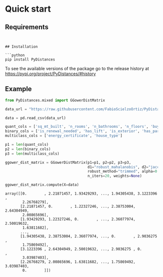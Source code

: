 # Quick start

## Requirements 

```


## Installation

```python
pip install PyDistances
```

To see the available versions of the package go to the release history at https://pypi.org/project/PyDistances/#history



## Example


```python
from PyDistances.mixed import GGowerDistMatrix

data_url = "https://raw.githubusercontent.com/FabioScielzoOrtiz/PyDistances-demo/refs/heads/main/data/madrid_houses_processed.csv"

data = pd.read_csv(data_url)

quant_cols = ['sq_mt_built', 'n_rooms', 'n_bathrooms', 'n_floors', 'buy_price']
binary_cols = ['is_renewal_needed', 'has_lift', 'is_exterior', 'has_parking']
multiclass_cols = ['energy_certificate', 'house_type']

p1 = len(quant_cols)
p2 = len(binary_cols)
p3 = len(multiclass_cols)

ggower_dist_matrix = GGowerDistMatrix(p1=p1, p2=p2, p3=p3,
                                      d1="robust_mahalanobis", d2="jaccard", d3="hamming",
                                      robust_method="trimmed", alpha=0.07, epsilon=0.05, 
                                      n_iters=20, weights=None)

ggower_dist_matrix.compute(X=data)
```
```
array([[0.        , 2.21871457, 1.93429293, ..., 1.94305438, 3.1223396 ,
        2.26768279],
       [2.21871457, 0.        , 1.22327246, ..., 2.38753004, 2.64304949,
        2.00865696],
       [1.93429293, 1.22327246, 0.        , ..., 2.36077974, 2.50019632,
        1.63811682],
       ...,
       [1.94305438, 2.38753004, 2.36077974, ..., 0.        , 2.9036275 ,
        1.75869492],
       [3.1223396 , 2.64304949, 2.50019632, ..., 2.9036275 , 0.        ,
        3.03987403],
       [2.26768279, 2.00865696, 1.63811682, ..., 1.75869492, 3.03987403,
        0.        ]])
```
